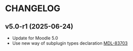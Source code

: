 CHANGELOG
=========

v5.0-r1 (2025-06-24)
------------------
- Update for Moodle 5.0
- Use new way of subplugin types declaration [MDL-83703](https://moodle.atlassian.net/browse/MDL-83703)
